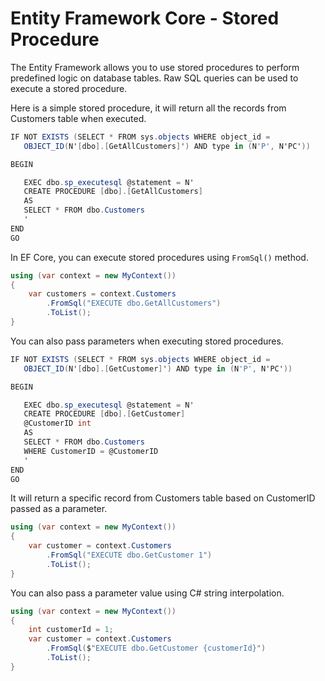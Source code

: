 # Entity Framework Core - Stored Procedure

The Entity Framework allows you to use stored procedures to perform predefined logic on database tables. Raw SQL queries can be used to execute a stored procedure. 

Here is a simple stored procedure, it will return all the records from Customers table when executed.


```csharp
IF NOT EXISTS (SELECT * FROM sys.objects WHERE object_id = 
   OBJECT_ID(N'[dbo].[GetAllCustomers]') AND type in (N'P', N'PC'))

BEGIN

   EXEC dbo.sp_executesql @statement = N'
   CREATE PROCEDURE [dbo].[GetAllCustomers]
   AS
   SELECT * FROM dbo.Customers
   '
END
GO
```

In EF Core, you can execute stored procedures using `FromSql()` method.


```csharp
using (var context = new MyContext())
{
    var customers = context.Customers
        .FromSql("EXECUTE dbo.GetAllCustomers")
        .ToList();
}
```

You can also pass parameters when executing stored procedures.


```csharp
IF NOT EXISTS (SELECT * FROM sys.objects WHERE object_id = 
   OBJECT_ID(N'[dbo].[GetCustomer]') AND type in (N'P', N'PC'))

BEGIN

   EXEC dbo.sp_executesql @statement = N'
   CREATE PROCEDURE [dbo].[GetCustomer]
   @CustomerID int
   AS
   SELECT * FROM dbo.Customers 
   WHERE CustomerID = @CustomerID
   '
END
GO
```

It will return a specific record from Customers table based on CustomerID passed as a parameter.


```csharp
using (var context = new MyContext())
{
    var customer = context.Customers
        .FromSql("EXECUTE dbo.GetCustomer 1")
        .ToList();
}
```

You can also pass a parameter value using C# string interpolation.


```csharp
using (var context = new MyContext())
{
    int customerId = 1;
    var customer = context.Customers
        .FromSql($"EXECUTE dbo.GetCustomer {customerId}")
        .ToList();
}
```